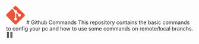<img src='./git.png' height=50 width=50 />
# Github Commands
This repository contains the basic commands to config your pc and how to use some commands on remote/local branchs. 🐱‍👤

###

